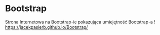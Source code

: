 # Bootstrap
Strona Internetowa na Bootstrap-ie pokazująca umiejętność Bootstrap-a !
https://jacekpasierb.github.io/Bootstrap/
